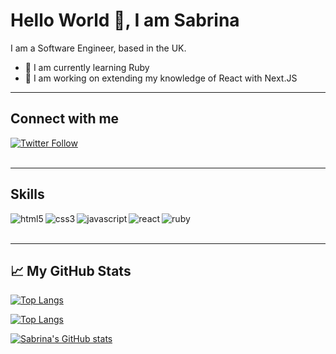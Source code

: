 # Hello World 👋, I am Sabrina

I am a Software Engineer, based in the UK.

- 🌱 I am currently learning Ruby
- 🔭 I am working on extending my knowledge of React with Next.JS

---

## Connect with me

<!-- [<img align="left" alt="twitter" src="https://img.shields.io/badge/twitter-%231DA1F2.svg?&style=for-the-badge&logo=twitter&logoColor=white" target="_blank" />](https://twitter.com/saromsaweb) -->
<!-- <a href="https://twitter.com/saromsaweb" target="_blank" rel="noopener"><img alt="twitter" src="https://img.shields.io/badge/twitter-%231DA1F2.svg?&style=for-the-badge&logo=twitter&logoColor=white"/></a> -->

[![Twitter Follow](https://img.shields.io/twitter/follow/saromsaweb?style=social)](https://twitter.com/saromsaweb)
<br>
<br>

---

## Skills

<img align="left" alt="html5" src="https://img.shields.io/badge/HTML5-E34F26?style=for-the-badge&logo=html5&logoColor=white"/>
<img align="left" alt="css3" src="https://img.shields.io/badge/CSS3-1572B6?style=for-the-badge&logo=css3&logoColor=white"/>
<img align="left" alt="javascript" src="https://img.shields.io/badge/JavaScript-F7DF1E?style=for-the-badge&logo=javascript&logoColor=black"/>
<img align="left" alt="react" src="https://img.shields.io/badge/React-20232A?style=for-the-badge&logo=react&logoColor=61DAFB"/>
<img align="left" alt="ruby" src="https://img.shields.io/badge/Ruby-CC342D?style=for-the-badge&logo=ruby&logoColor=white"/>

<br>
<br>

---

## &#x1f4c8; My GitHub Stats

[![Top Langs](https://github-readme-stats-ssrome.vercel.app/api/top-langs/?username=ssrome&&langs_count=8&hide=java&theme=radical&layout=compact)](https://github.com/ssrome/github-readme-stats)

[![Top Langs](https://github-readme-stats.vercel.app/api/top-langs/?username=ssrome&layout=compact)](https://github.com/anuraghazra/github-readme-stats)

[![Sabrina's GitHub stats](https://github-readme-stats-ssrome.vercel.app/api?username=ssrome&count_private=true&theme=radical)](https://github.com/ssrome/github-readme-stats)

<!--
**ssrome/ssrome** is a ✨ _special_ ✨ repository because its `README.md` (this file) appears on your GitHub profile.

Here are some ideas to get you started:

- 🔭 I’m currently working on ...
- 🌱 I’m currently learning ...
- 👯 I’m looking to collaborate on ...
- 🤔 I’m looking for help with ...
- 💬 Ask me about ...
- 📫 How to reach me: ...
- 😄 Pronouns: ...
- ⚡ Fun fact: ...
-->
